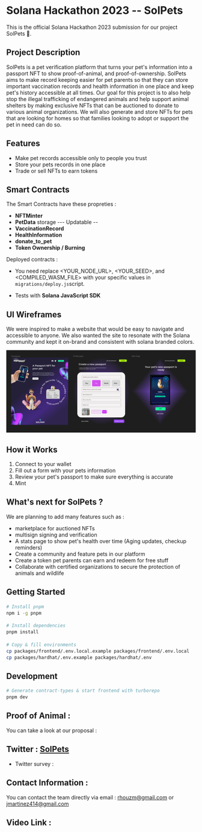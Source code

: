 # Solana Hackathon 2023 -- SolPets

This is the official Solana Hackathon 2023 submission for our project SolPets 🌈.

## Project Description

SolPets is a pet verification platform that turns your pet's information into a passport NFT to show proof-of-animal, and proof-of-ownership. SolPets aims to make record keeping easier for pet parents so that they can store important vaccination records and health information in one place and keep pet's history accessible at all times. Our goal for this project is to also help stop the illegal trafficking of endangered animals and help support animal shelters by making exclusive NFTs that can be auctioned to donate to various animal organizations. We will also generate and store NFTs for pets that are looking for homes so that families looking to adopt or support the pet in need can do so.

## Features

- Make pet records accessible only to people you trust
- Store your pets records in one place
- Trade or sell NFTs to earn tokens

## Smart Contracts

The Smart Contracts have these propreties :

- **NFTMinter**
- **PetData** storage --- Updatable --
- **VaccinationRecord**
- **HealthInformation**
- **donate_to_pet**
- **Token Ownership / Burning** 

Deployed contracts :

- You need replace <YOUR_NODE_URL>, <YOUR_SEED>, and <COMPILED_WASM_FILE> with your specific values in `migrations/deploy.js`script.

- Tests with **Solana JavaScript SDK**

## UI Wireframes

We were inspired to make a website that would be easy to navigate and accessible to anyone. We also wanted the site to resonate with the Solana community and kept it on-brand and consistent with solana branded colors.

![UIWireframes](./src/assets/UIWireframes.PNG)

## How it Works

1. Connect to your wallet
2. Fill out a form with your pets information
3. Review your pet's passport to make sure everything is accurate
4. Mint

## What's next for SolPets ?

We are planning to add many features such as :

- marketplace for auctioned NFTs
- multisign signing and verification
- A stats page to show pet's health over time (Aging updates, checkup reminders)
- Create a community and feature pets in our platform
- Create a token pet parents can earn and redeem for free stuff
- Collaborate with certified organizations to secure the protection of animals and wildlife

## Getting Started

```bash
# Install pnpm
npm i -g pnpm

# Install dependencies
pnpm install

# Copy & fill environments
cp packages/frontend/.env.local.example packages/frontend/.env.local
cp packages/hardhat/.env.example packages/hardhat/.env
```

## Development

```bash
# Generate contract-types & start frontend with turborepo
pnpm dev
```

## Proof of Animal :

You can take a look at our proposal :

## Twitter : [SolPets](https://twitter.com/)

- Twitter survey :

## Contact Information :

You can contact the team directly via email : rhouzm@gmail.com or jmartinez414@gmail.com

## Video Link :
